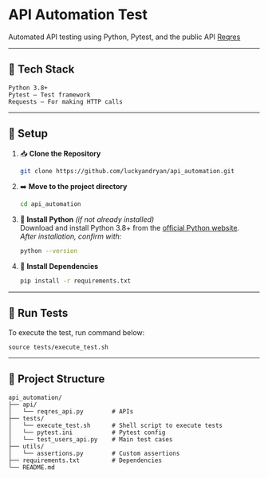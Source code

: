 # API Automation Test

Automated API testing using Python, Pytest, and the public API [Reqres](https://reqres.in)

---
## 🤖 Tech Stack
```
Python 3.8+
Pytest – Test framework
Requests – For making HTTP calls
```

---

## 🔧 Setup

1. 📥 **Clone the Repository**  
    ```bash
    git clone https://github.com/luckyandryan/api_automation.git
    ```

2. ➡️ **Move to the project directory**  
    ```bash
    cd api_automation
    ```

3. 🐍 **Install Python** *(if not already installed)*  
    Download and install Python 3.8+ from the [official Python website](https://www.python.org/downloads/).  
    *After installation, confirm with:*
    ```bash
    python --version
    ```

4. 🔧 **Install Dependencies**  
    ```bash
    pip install -r requirements.txt
    ```

---

## 🚀 Run Tests

To execute the test, run command below:
```
source tests/execute_test.sh
```


---

## 📁 Project Structure
```
api_automation/
├── api/
│   └── reqres_api.py        # APIs
├── tests/
│   └── execute_test.sh      # Shell script to execute tests
│   └── pytest.ini           # Pytest config
│   └── test_users_api.py    # Main test cases
├── utils/
│   └── assertions.py        # Custom assertions
├── requirements.txt         # Dependencies
└── README.md
```
